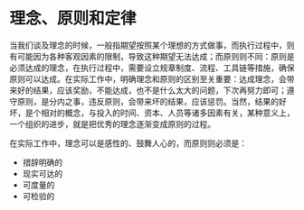 # 理念、原则和定律

当我们谈及理念的时候，一般指期望按照某个理想的方式做事，而执行过程中，则有可能因为各种客观因素的限制，导致这种期望无法达成；而原则则不同：原则是必须达成的理念，在执行过程中，需要设立规章制度、流程、工具链等措施，确保原则可以达成。在实际工作中，明确理念和原则的区别至关重要：达成理念，会带来好的结果，应该奖励，不能达成，也不是什么太大的问题，下次再努力即可；遵守原则，是分内之事，违反原则，会带来坏的结果，应该惩罚。当然，结果的好坏，是个相对的概念，与投入的时间、资本、人员等诸多因素有关，某种意义上，一个组织的进步，就是把优秀的理念逐渐变成原则的过程。

在实际工作中，理念可以是感性的、鼓舞人心的，而原则则必须是：
* 措辞明确的
* 现实可达的
* 可度量的
* 可检验的
